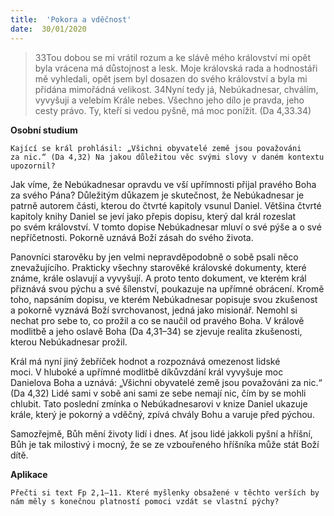 ```yaml
---
title:  'Pokora a vděčnost'
date:  30/01/2020
---
```


> <p></p>
> 33Tou dobou se mi vrátil rozum a ke slávě mého království mi opět byla vrácena má důstojnost a lesk. Moje královská rada a hodnostáři mě vyhledali, opět jsem byl dosazen do svého království a byla mi přidána mimořádná velikost. 34Nyní tedy já, Nebúkadnesar, chválím, vyvyšuji a velebím Krále nebes. Všechno jeho dílo je pravda, jeho cesty právo. Ty, kteří si vedou pyšně, má moc ponížit. (Da 4,33.34)

**Osobní studium**

`Kající se král prohlásil: „Všichni obyvatelé země jsou považováni za nic.“ (Da 4,32) Na jakou důležitou věc svými slovy v daném kontextu upozornil?`

Jak víme, že Nebúkadnesar opravdu ve vší upřímnosti přijal pravého Boha za svého Pána? Důležitým důkazem je skutečnost, že Nebúkadnesar je patrně autorem části, kterou do čtvrté kapitoly vsunul Daniel. Většina čtvrté kapitoly knihy Da­niel se jeví jako přepis dopisu, který dal král rozeslat po svém království. V tomto dopise Nebúkadnesar mluví o své pýše a o své nepříčetnosti. Pokorně uznává Boží zásah do svého života.

Panovníci starověku by jen velmi nepravděpodobně o sobě psali něco znevažujícího. Prakticky všechny starověké královské dokumenty, které známe, krále oslavují a vyvyšují. A proto tento dokument, ve kterém král přiznává svou pýchu a své šílenství, poukazuje na upřímné obrácení. Kromě toho, napsáním dopisu, ve kterém Nebúkadnesar popisuje svou zkušenost a pokorně vyznává Boží svrchovanost, jedná jako misionář. Nemohl si nechat pro sebe to, co prožil a co se naučil od pravého Boha. V králově modlitbě a jeho oslavě Boha (Da 4,31–34) se zjevuje realita zkušenosti, kterou Nebúkadnesar prožil.

Král má nyní jiný žebříček hodnot a rozpoznává omezenost lidské moci. V hluboké a upřímné modlitbě díkůvzdání král vyvyšuje moc Danielova Boha a uznává: „Všichni obyvatelé země jsou považováni za nic.“ (Da 4,32) Lidé sami v sobě ani sami ze sebe nemají nic, čím by se mohli chlubit. Tato poslední zmínka o Nebúkadnesarovi v knize Daniel ukazuje krále, který je pokorný a vděčný, zpívá chvály Bohu a varuje před pýchou.

Samozřejmě, Bůh mění životy lidí i dnes. Ať jsou lidé jakkoli pyšní a hříšní, Bůh je tak milostivý i mocný, že se ze vzbouřeného hříšníka může stát Boží dítě.

**Aplikace**

`Přečti si text Fp 2,1–11. Které myšlenky obsažené v těchto verších by nám měly s konečnou platností pomoci vzdát se vlastní pýchy?`